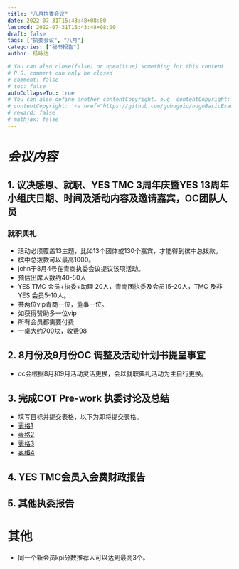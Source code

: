 ```yaml
---
title: "八月执委会议"
date: 2022-07-31T15:43:48+08:00
lastmod: 2022-07-31T15:43:48+08:00
draft: false
tags: ["执委会议", "八月"]
categories: ["秘书报告"]
author: 杨咏达

# You can also close(false) or open(true) something for this content.
# P.S. comment can only be closed 
# comment: false
# toc: false
autoCollapseToc: true
# You can also define another contentCopyright. e.g. contentCopyright: "This is another copyright."
# contentCopyright: '<a href="https://github.com/gohugoio/hugoBasicExample" rel="noopener" target="_blank">See origin</a>'
# reward: false
# mathjax: false
---
```



# *会议内容*
## 1. 议决感恩、就职、YES TMC 3周年庆暨YES 13周年小组庆日期、时间及活动内容及邀请嘉宾，OC团队人员
### 就职典礼
- 活动必须覆盖13主题，比如13个团体或130个嘉宾，才能得到槟中总拨款。
- 槟中总拨款可以最高1000。
- john于8月4号在青商执委会议提议该项活动。
- 预估出席人数约40-50人
- YES TMC 会员+执委+助理 20人，青商团执委及会员15-20人，TMC 及非YES 会员5-10人。
- 共两位vip青商一位，董事一位。
- 如获得赞助多一位vip
- 所有会员都需要付费
- 一桌大约700块，收费98


## 2. 8月份及9月份OC 调整及活动计划书提呈事宜
- oc会根据8月和9月活动灵活更换，会以就职典礼活动为主自行更换。

## 3. 完成COT Pre-work 执委讨论及总结

- 填写目标并提交表格，以下为即将提交表格。
- [表格1](/tmc/file/2022/8/1.pdf)
- [表格2](/tmc/file/2022/8/2.pdf)
- [表格3](/tmc/file/2022/8/3.pdf)
- [表格4](/tmc/file/2022/8/4.pdf)

## 4. YES TMC会员入会费财政报告

## 5. 其他执委报告


# 其他
- 同一个新会员kpi分数推荐人可以达到最高3个。
